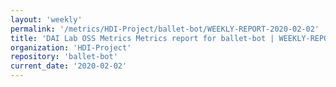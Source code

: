 ```yaml
---
layout: 'weekly'
permalink: '/metrics/HDI-Project/ballet-bot/WEEKLY-REPORT-2020-02-02'
title: 'DAI Lab OSS Metrics Metrics report for ballet-bot | WEEKLY-REPORT-2020-02-02'
organization: 'HDI-Project'
repository: 'ballet-bot'
current_date: '2020-02-02'
---
```

